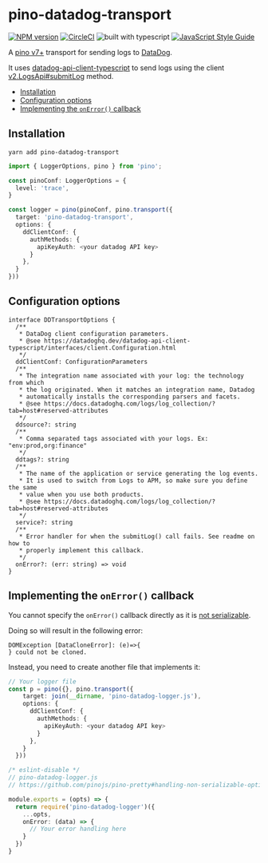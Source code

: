 # pino-datadog-transport

[![NPM version](https://img.shields.io/npm/v/pino-datadog-transport.svg?style=flat-square)](https://www.npmjs.com/package/pino-datadog-transport)
[![CircleCI](https://circleci.com/gh/theogravity/node-pino-datadog-transport.svg?style=svg)](https://circleci.com/gh/theogravity/pino-datadog-transport)
![built with typescript](https://camo.githubusercontent.com/92e9f7b1209bab9e3e9cd8cdf62f072a624da461/68747470733a2f2f666c61742e62616467656e2e6e65742f62616467652f4275696c74253230576974682f547970655363726970742f626c7565)
[![JavaScript Style Guide](https://img.shields.io/badge/code_style-standard-brightgreen.svg)](https://standardjs.com)

A [pino v7+](https://github.com/pinojs/pino) transport for sending logs to [DataDog](https://datadog.com/).

It uses [datadog-api-client-typescript](https://github.com/DataDog/datadog-api-client-typescript) to
send logs using the client [v2.LogsApi#submitLog](https://datadoghq.dev/datadog-api-client-typescript/classes/v2.LogsApi.html) method.

<!-- TOC -->

- [Installation](#installation)
- [Configuration options](#configuration-options)
- [Implementing the `onError()` callback](#implementing-the-onerror-callback)

<!-- TOC END -->

## Installation

`yarn add pino-datadog-transport`

```typescript
import { LoggerOptions, pino } from 'pino';

const pinoConf: LoggerOptions = {
  level: 'trace',
}

const logger = pino(pinoConf, pino.transport({
  target: 'pino-datadog-transport',
  options: {
    ddClientConf: {
      authMethods: {
        apiKeyAuth: <your datadog API key>
      }
    },
  }
}))
```

## Configuration options

```
interface DDTransportOptions {
  /**
   * DataDog client configuration parameters.
   * @see https://datadoghq.dev/datadog-api-client-typescript/interfaces/client.Configuration.html
   */
  ddClientConf: ConfigurationParameters
  /**
   * The integration name associated with your log: the technology from which
   * the log originated. When it matches an integration name, Datadog
   * automatically installs the corresponding parsers and facets.
   * @see https://docs.datadoghq.com/logs/log_collection/?tab=host#reserved-attributes
   */
  ddsource?: string
  /**
   * Comma separated tags associated with your logs. Ex: "env:prod,org:finance"
   */
  ddtags?: string
  /**
   * The name of the application or service generating the log events.
   * It is used to switch from Logs to APM, so make sure you define the same
   * value when you use both products.
   * @see https://docs.datadoghq.com/logs/log_collection/?tab=host#reserved-attributes
   */
  service?: string
  /**
   * Error handler for when the submitLog() call fails. See readme on how to
   * properly implement this callback.
   */
  onError?: (err: string) => void
}
```

## Implementing the `onError()` callback

You cannot specify the `onError()` callback directly as it is [not serializable](https://github.com/pinojs/pino-pretty#handling-non-serializable-options).

Doing so will result in the following error:

```
DOMException [DataCloneError]: (e)=>{
} could not be cloned.
```

Instead, you need to create another file that implements it:

```typescript
// Your logger file
const p = pino({}, pino.transport({
    target: join(__dirname, 'pino-datadog-logger.js'),
    options: {
      ddClientConf: {
        authMethods: {
          apiKeyAuth: <your datadog API key>
        }
      },
    }
  }))
```

```typescript
/* eslint-disable */
// pino-datadog-logger.js
// https://github.com/pinojs/pino-pretty#handling-non-serializable-options

module.exports = (opts) => {
  return require('pino-datadog-logger')({
    ...opts,
    onError: (data) => {
      // Your error handling here
    }
  })
}
```
